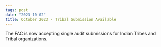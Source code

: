 ```yaml
---
tags: post 
date: "2023-10-02"
title: October 2023 - Tribal Submission Available
---
```

The FAC is now accepting single audit submissions for Indian Tribes and Tribal organizations.
